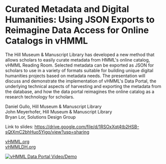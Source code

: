 # Curated Metadata and Digital Humanities: Using JSON Exports to Reimagine Data Access for Online Catalogs in vHMML
The Hill Museum & Manuscript Library has developed a new method that allows scholars to easily curate metadata from HMML's online catalog, vHMML Reading Room. Selected metadata can be exported as JSON for scholars to use in a variety of formats suitable for building unique digital humanities projects based on metadata needs. The presentation will discuss and demonstrate the implementation of vHMML's Data Portal, the underlying technical aspects of harvesting and exporting the metadata from the database, and how the data portal reimagines the online catalog as a research technology for scholars.

Daniel Gullo, Hill Museum & Manuscript Library<br>
John Meyerhofer, Hill Museum & Manuscript Library<br>
Bryan Lor, Solutions Design Group

Link to slides:
https://drive.google.com/file/d/1RSOxXqt4tb2HSB-sQtXmC2bhHuo5Yigo/view?usp=sharing

[vHMML.org](https://www.vhmml.org)<br>
[vHMMLDH.org](https://www.vhmmldh.org)

[![vHMML Data Portal Video/Demo](https://i.ytimg.com/vi/6xSVvm3fEeU/hqdefault.jpg)](https://youtu.be/6xSVvm3fEeU "vHMML Data Portal")
